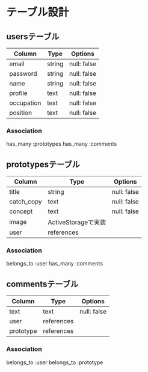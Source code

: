 # テーブル設計

## usersテーブル

| Column     | Type   | Options     |
| ---------- | ------ | ----------- |
| email      | string | null: false |
| password   | string | null: false |
| name       | string | null: false |
| profile    | text   | null: false |
| occupation | text   | null: false |
| position   | text   | null: false |

### Association

has_many :prototypes
has_many :comments

## prototypesテーブル

| Column     | Type             | Options     |
| ---------- | ---------------- | ----------- |
| title      | string           | null: false |
| catch_copy | text             | null: false |
| concept    | text             | null: false |
| image      | ActiveStorageで実装 |           |
| user       | references       |             |

### Association

belongs_to :user
has_many :comments

## commentsテーブル

| Column    | Type       | Options     |
| --------- | ---------- | ----------- |
| text      | text       | null: false |
| user      | references |             |
| prototype | references |             |

### Association

belongs_to :user
belongs_to :prototype


